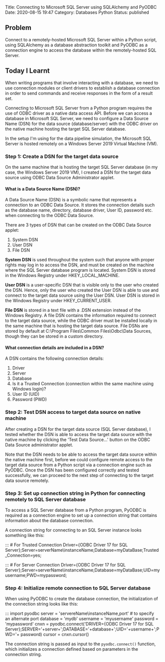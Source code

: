 Title: Connecting to Microsoft SQL Server using SQLAlchemy and PyODBC
Date: 2020-08-15 19:47
Category: Databases Python
Status: published

## Problem

Connect to a remotely-hosted Microsoft SQL Server within a Python script, using SQLAlchemy as a database abstraction toolkit and PyODBC as a connection engine to access the database within the remotely-hosted SQL Server.

## Today I Learnt

When writing programs that involve interacting with a database, we need to use connection modules or client drivers to establish a database connection in order to send commands and receive responses in the form of a result set.

Connecting to Microsoft SQL Server from a Python program requires the use of ODBC driver as a native data access API. Before we can access a database in Microsoft SQL Server, we need to configure a Data Source Name (DSN) for the data source (database/server) with the ODBC driver on the native machine hosting the target SQL Server database.

In the setup I'm using for the data pipeline simulation, the Microsoft SQL Server is hosted remotely on a Windows Server 2019 Virtual Machine (VM).

### Step 1: Create a DSN for the target data source

On the same machine that is hosting the target SQL Server database (in my case, the Windows Server 2019 VM), I created a DSN for the target data source using ODBC Data Source Administrator applet.

#### What is a Data Source Name (DSN)?

A Data Source Name (DSN) is a symbolic name that represents a connection to an ODBC Data Source. It stores the connection details such as the database name, directory, database driver, User ID, password etc. when connecting to the ODBC Data Source.

There are 3 types of DSN that can be created on the ODBC Data Source applet:

1. System DSN
2. User DSN
3. File DSN

**System DSN** is used throughout the system such that anyone with proper rights may log in to access the DSN, and must be created on the machine where the SQL Server database program is located. System DSN is stored in the Windows Registry under HKEY_LOCAL_MACHINE.

**User DSN** is a user-specific DSN that is visible only to the user who created the DSN. Hence, only the user who created the User DSN is able to use and connect to the target data source using the User DSN. User DSN is stored in the Windows Registry under HKEY_CURRENT_USER.

**File DSN** is stored in a text file with a .DSN extension instead of the Windows Registry. A file DSN contains the information required to connect to the target data source, while the ODBC driver must be installed locally in the same machine that is hosting the target data source. File DSNs are stored by default at C:\Program Files\Common Files\Odbc\Data Sources, though they can be stored in a custom directory.

#### What connection details are included in a DSN?

A DSN contains the following connection details:

1. Driver
2. Server
3. Database
4. Is it a Trusted Connection (connection within the same machine using Windows login)?
5. User ID (UID)
6. Password (PWD)

### Step 2: Test DSN access to target data source on native machine

After creating a DSN for the target data source (SQL Server database), I tested whether the DSN is able to access the target data source with the native machine by clicking the 'Test Data Source...' button on the ODBC Data Source administrator applet. 

Note that the DSN needs to be able to access the target data source within the native machine first, before we could configure remote access to the target data source from a Python script via a connection engine such as PyODBC. Once the DSN has been configured correctly and tested successfully, we can proceed to the next step of connecting to the target data source remotely. 

### Step 3: Set up connection string in Python for connecting remotely to SQL Server database

To access a SQL Server database from a Python program, PyODBC is required as a connection engine to set up a connection string that contains information about the database connection.

A connection string for connecting to an SQL Server instance looks something like this:

:::
    # For Trusted Connection
    Driver={ODBC Driver 17 for SQL Server};Server=serverName\instanceName;Database=myDataBase;Trusted_Connection=yes;

:::
    # For Server Connection
    Driver={ODBC Driver 17 for SQL Server};Server=serverName\instanceName;Database=myDataBase;UID=myusername;PWD=mypassword;

### Step 4: Initialize remote connection to SQL Server database

When using PyODBC to create the database connection, the initialization of the connection string looks like this:

:::
    import pyodbc 
    server = 'servereName\instanceName,port' # to specify an alternate port
    database = 'mydb' 
    username = 'myusername' 
    password = 'mypassword' 
    cnxn = pyodbc.connect('DRIVER={ODBC Driver 17 for SQL Server};SERVER='+server+';DATABASE='+database+';UID='+username+';PWD='+ password)
    cursor = cnxn.cursor()

The connection string is passed as input to the ``pyodbc.connect()`` function, which initializes a connection defined based on parameters in the connection string.
